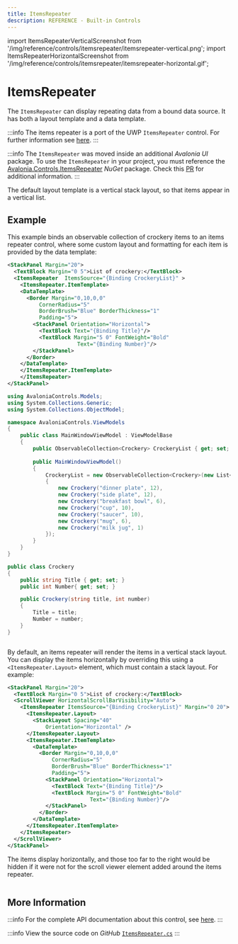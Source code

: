 ```yaml
---
title: ItemsRepeater
description: REFERENCE - Built-in Controls
---
```


import ItemsRepeaterVerticalScreenshot from '/img/reference/controls/itemsrepeater/itemsrepeater-vertical.png';
import ItemsRepeaterHorizontalScreenshot from '/img/reference/controls/itemsrepeater/itemsrepeater-horizontal.gif';

# ItemsRepeater

The `ItemsRepeater` can display repeating data from a bound data source. It has both a layout template and a data template.

:::info
The items repeater is a port of the UWP `ItemsRepeater` control. For further information see [here](https://docs.microsoft.com/en-us/windows/uwp/design/controls-and-patterns/items-repeater).
:::

:::info
The `ItemsRepeater` was moved inside an additional _Avalonia UI_ package. To use the `ItemsRepeater` in your project, you must reference the [Avalonia.Controls.ItemsRepeater](https://www.nuget.org/packages/Avalonia.Controls.ItemsRepeater) _NuGet_ package. Check this [PR](https://github.com/AvaloniaUI/Avalonia/pull/14989) for additional information.
:::

The default layout template is a vertical stack layout, so that items appear in a vertical list.

## Example

This example binds an observable collection of crockery items to an items repeater control, where some custom layout and formatting for each item is provided by the data template:

```xml
<StackPanel Margin="20">
  <TextBlock Margin="0 5">List of crockery:</TextBlock>
  <ItemsRepeater  ItemsSource="{Binding CrockeryList}" >
    <ItemsRepeater.ItemTemplate>
    <DataTemplate>
      <Border Margin="0,10,0,0"
          CornerRadius="5"
          BorderBrush="Blue" BorderThickness="1"
          Padding="5">
        <StackPanel Orientation="Horizontal">
          <TextBlock Text="{Binding Title}"/>
          <TextBlock Margin="5 0" FontWeight="Bold" 
                      Text="{Binding Number}"/>
        </StackPanel>
      </Border>
    </DataTemplate>
    </ItemsRepeater.ItemTemplate>
    </ItemsRepeater>
</StackPanel>
```

```csharp title='C# View Model'
using AvaloniaControls.Models;
using System.Collections.Generic;
using System.Collections.ObjectModel;

namespace AvaloniaControls.ViewModels
{
    public class MainWindowViewModel : ViewModelBase
    {
        public ObservableCollection<Crockery> CrockeryList { get; set; }
        
        public MainWindowViewModel()
        {
            CrockeryList = new ObservableCollection<Crockery>(new List<Crockery>
            {
                new Crockery("dinner plate", 12),
                new Crockery("side plate", 12),
                new Crockery("breakfast bowl", 6),
                new Crockery("cup", 10),
                new Crockery("saucer", 10),
                new Crockery("mug", 6),
                new Crockery("milk jug", 1)
            });    
        }
    }
}
```

```csharp title='C# Item Class'
public class Crockery
{
    public string Title { get; set; }
    public int Number{ get; set; }

    public Crockery(string title, int number)
    {
        Title = title;
        Number = number;
    }
}
```

<img src={ItemsRepeaterVerticalScreenshot} alt="" />

By default, an items repeater will render the items in a vertical stack layout. You can display the items horizontally by overriding this using a `<ItemsRepeater.Layout>` element, which must contain a stack layout. For example:

```xml
<StackPanel Margin="20">
  <TextBlock Margin="0 5">List of crockery:</TextBlock>
  <ScrollViewer HorizontalScrollBarVisibility="Auto">
    <ItemsRepeater ItemsSource="{Binding CrockeryList}" Margin="0 20">
      <ItemsRepeater.Layout>
        <StackLayout Spacing="40"
            Orientation="Horizontal" />
      </ItemsRepeater.Layout>
      <ItemsRepeater.ItemTemplate>
        <DataTemplate>
          <Border Margin="0,10,0,0"
              CornerRadius="5"
              BorderBrush="Blue" BorderThickness="1"
              Padding="5">
            <StackPanel Orientation="Horizontal">
              <TextBlock Text="{Binding Title}"/>
              <TextBlock Margin="5 0" FontWeight="Bold" 
                          Text="{Binding Number}"/>
            </StackPanel>
          </Border>
        </DataTemplate>
      </ItemsRepeater.ItemTemplate>
    </ItemsRepeater>
  </ScrollViewer>
</StackPanel>
```

The items display horizontally, and those too far to the right would be hidden if it were not for the scroll viewer element added around the items repeater.   

<img src={ItemsRepeaterHorizontalScreenshot} alt="" />

## More Information

:::info
For the complete API documentation about this control, see [here](http://reference.avaloniaui.net/api/Avalonia.Controls/ItemsRepeater/).
:::

:::info
View the source code on _GitHub_ [`ItemsRepeater.cs`](https://github.com/AvaloniaUI/Avalonia/blob/master/src/Avalonia.Controls.ItemsRepeater/Controls/ItemsRepeater.cs)
:::

